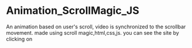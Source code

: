 # Animation_ScrollMagic_JS
An animation based on user's scroll, video is synchronized to the scrollbar movement. 
made using scroll magic,html,css,js.
you can see the site by clicking on
